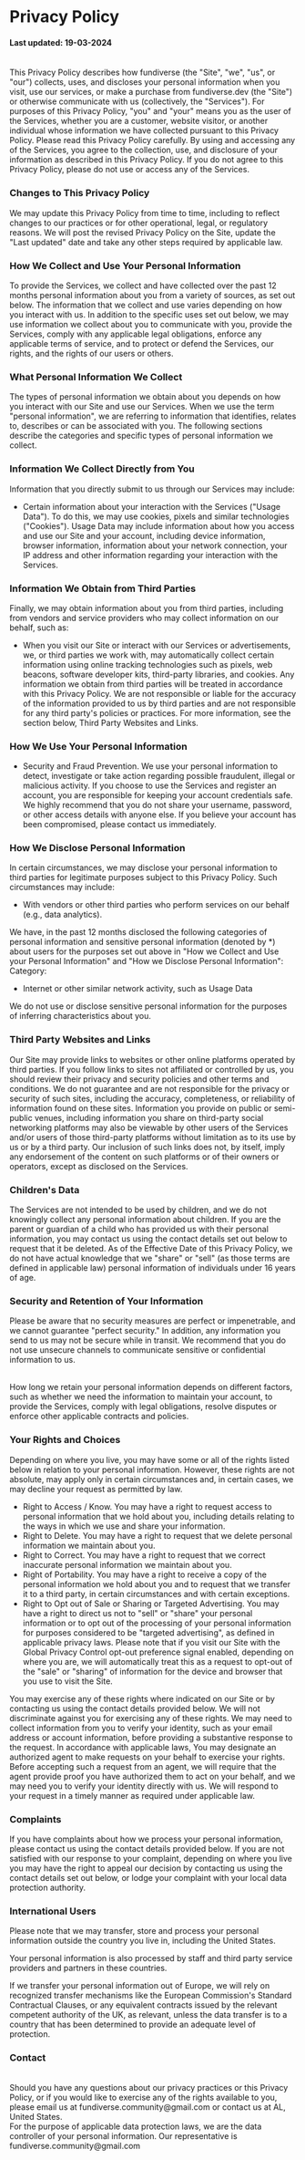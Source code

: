 # Privacy Policy

#### Last updated: 19-03-2024

<br/>
This Privacy Policy describes how fundiverse (the "Site", "we", "us", or "our") collects, uses, and discloses your personal information when you
visit, use our services, or make a purchase from fundiverse.dev (the "Site") or otherwise communicate with us (collectively, the "Services").
For purposes of this Privacy Policy, "you" and "your" means you as the user of the Services, whether you are a customer, website visitor, or
another individual whose information we have collected pursuant to this Privacy Policy.
Please read this Privacy Policy carefully. By using and accessing any of the Services, you agree to the collection, use, and disclosure of your
information as described in this Privacy Policy. If you do not agree to this Privacy Policy, please do not use or access any of the Services.

### Changes to This Privacy Policy
We may update this Privacy Policy from time to time, including to reflect changes to our practices or for other operational, legal, or regulatory
reasons. We will post the revised Privacy Policy on the Site, update the "Last updated" date and take any other steps required by applicable
law.

### How We Collect and Use Your Personal Information
To provide the Services, we collect and have collected over the past 12 months personal information about you from a variety of sources, as
set out below. The information that we collect and use varies depending on how you interact with us.
In addition to the specific uses set out below, we may use information we collect about you to communicate with you, provide the Services,
comply with any applicable legal obligations, enforce any applicable terms of service, and to protect or defend the Services, our rights, and
the rights of our users or others.

### What Personal Information We Collect
The types of personal information we obtain about you depends on how you interact with our Site and use our Services. When we use the
term "personal information", we are referring to information that identifies, relates to, describes or can be associated with you. The following
sections describe the categories and specific types of personal information we collect.

### Information We Collect Directly from You
Information that you directly submit to us through our Services may include:
- Certain information about your interaction with the Services ("Usage Data"). To do this, we may use cookies, pixels and similar technologies ("Cookies"). Usage Data may include information about how you access and use our Site and your account,
including device information, browser information, information about your network connection, your IP address and other information
regarding your interaction with the Services.

### Information We Obtain from Third Parties
Finally, we may obtain information about you from third parties, including from vendors and service providers who may collect information on
our behalf, such as:
- When you visit our Site or interact with our Services or advertisements, we, or third parties we work
with, may automatically collect certain information using online tracking technologies such as pixels, web beacons, software developer kits,
third-party libraries, and cookies.
Any information we obtain from third parties will be treated in accordance with this Privacy Policy. We are not responsible or liable for the
accuracy of the information provided to us by third parties and are not responsible for any third party's policies or practices. For more
information, see the section below, Third Party Websites and Links.

### How We Use Your Personal Information
- Security and Fraud Prevention. We use your personal information to detect, investigate or take action regarding possible fraudulent, illegal
or malicious activity. If you choose to use the Services and register an account, you are responsible for keeping your account credentials safe.
We highly recommend that you do not share your username, password, or other access details with anyone else. If you believe your account
has been compromised, please contact us immediately.

### How We Disclose Personal Information
In certain circumstances, we may disclose your personal information to third parties for legitimate purposes subject to this Privacy Policy.
Such circumstances may include:
- With vendors or other third parties who perform services on our behalf (e.g., data analytics).

We have, in the past 12 months disclosed the following categories of personal information and sensitive personal information (denoted by *) about users for the purposes set out above in "How we Collect and Use your Personal Information" and "How we Disclose Personal Information":
Category:
- Internet or other similar network activity, such as Usage Data

We do not use or disclose sensitive personal information for the purposes of inferring characteristics about you.


### Third Party Websites and Links
Our Site may provide links to websites or other online platforms operated by third parties. If you follow links to sites not affiliated or controlled
by us, you should review their privacy and security policies and other terms and conditions. We do not guarantee and are not responsible for
the privacy or security of such sites, including the accuracy, completeness, or reliability of information found on these sites. Information you
provide on public or semi-public venues, including information you share on third-party social networking platforms may also be viewable by
other users of the Services and/or users of those third-party platforms without limitation as to its use by us or by a third party. Our inclusion of
such links does not, by itself, imply any endorsement of the content on such platforms or of their owners or operators, except as disclosed on
the Services.

### Children's Data
The Services are not intended to be used by children, and we do not knowingly collect any personal information about children. If you are the
parent or guardian of a child who has provided us with their personal information, you may contact us using the contact details set out below
to request that it be deleted.
As of the Effective Date of this Privacy Policy, we do not have actual knowledge that we "share" or "sell" (as those terms are defined in
applicable law) personal information of individuals under 16 years of age.

### Security and Retention of Your Information
Please be aware that no security measures are perfect or impenetrable, and we cannot guarantee "perfect security." In addition, any
information you send to us may not be secure while in transit. We recommend that you do not use unsecure channels to communicate
sensitive or confidential information to us.

<br/>
How long we retain your personal information depends on different factors, such as whether we need the information to maintain your
account, to provide the Services, comply with legal obligations, resolve disputes or enforce other applicable contracts and policies.

### Your Rights and Choices
Depending on where you live, you may have some or all of the rights listed below in relation to your personal information. However, these
rights are not absolute, may apply only in certain circumstances and, in certain cases, we may decline your request as permitted by law.
- Right to Access / Know. You may have a right to request access to personal information that we hold about you, including details relating to the ways in which we use and share your information.
- Right to Delete. You may have a right to request that we delete personal information we maintain about you.
- Right to Correct. You may have a right to request that we correct inaccurate personal information we maintain about you.
- Right of Portability. You may have a right to receive a copy of the personal information we hold about you and to request that we transfer it
to a third party, in certain circumstances and with certain exceptions.
- Right to Opt out of Sale or Sharing or Targeted Advertising. You may have a right to direct us not to "sell" or "share" your personal
information or to opt out of the processing of your personal information for purposes considered to be "targeted advertising", as defined in
applicable privacy laws. Please note that if you visit our Site with the Global Privacy Control opt-out preference signal enabled, depending on
where you are, we will automatically treat this as a request to opt-out of the "sale" or "sharing" of information for the device and browser that
you use to visit the Site.

You may exercise any of these rights where indicated on our Site or by contacting us using the contact details provided below.
We will not discriminate against you for exercising any of these rights. We may need to collect information from you to verify your identity,
such as your email address or account information, before providing a substantive response to the request. In accordance with applicable
laws, You may designate an authorized agent to make requests on your behalf to exercise your rights. Before accepting such a request from
an agent, we will require that the agent provide proof you have authorized them to act on your behalf, and we may need you to verify your
identity directly with us. We will respond to your request in a timely manner as required under applicable law.

### Complaints

If you have complaints about how we process your personal information, please contact us using the contact details provided below. If you are
not satisfied with our response to your complaint, depending on where you live you may have the right to appeal our decision by contacting
us using the contact details set out below, or lodge your complaint with your local data protection authority.

### International Users
Please note that we may transfer, store and process your personal information outside the country you live in, including the United States.

Your personal information is also processed by staff and third party service providers and partners in these countries.
<br/>

If we transfer your personal information out of Europe, we will rely on recognized transfer mechanisms like the European Commission's
Standard Contractual Clauses, or any equivalent contracts issued by the relevant competent authority of the UK, as relevant, unless the data
transfer is to a country that has been determined to provide an adequate level of protection.

### Contact

<br/>
Should you have any questions about our privacy practices or this Privacy Policy, or if you would like to exercise any of the rights available to
you, please email us at
fundiverse.community@gmail.com or contact us at AL, United States.

<br/>
For the purpose of applicable data protection laws, we
are the data controller of your personal information. Our representative is fundiverse.community@gmail.com